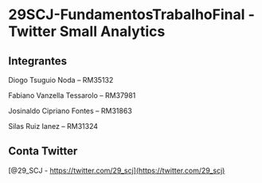 # 29SCJ-FundamentosTrabalhoFinal - Twitter Small Analytics

## Integrantes

 Diogo Tsuguio Noda – RM35132
 
 Fabiano Vanzella Tessarolo – RM37981
 
 Josinaldo Cipriano Fontes – RM31863
 
 Silas Ruiz Ianez – RM31324
 

## Conta Twitter
[@29_SCJ - https://twitter.com/29_scj](https://twitter.com/29_scj)
